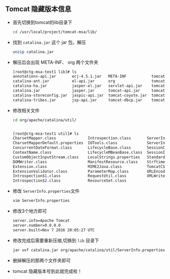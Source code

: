 ## Tomcat 隐藏版本信息

- 首先切换到tomcat的lib目录下
  
  ```bash
  cd /usr/local/project/tomcat-msa/lib/
  ```
- 找到 `catalina.jar` 这个 jar 包，解压
  
  ```bash
  unzip catalina.jar
  ```
- 解压后会出现 META-INF、 org 两个文件夹
  
  ```bash
  [root@ctg-msa-test1 lib]# ls
  annotations-api.jar       ecj-4.5.1.jar   META-INF           tomcat-i18n-es.jar  tomcat-util-scan.jar
  catalina-ant.jar          el-api.jar      org                tomcat-i18n-fr.jar  tomcat-websocket.jar
  catalina-ha.jar           jasper-el.jar   servlet-api.jar    tomcat-i18n-ja.jar  websocket-api.jar
  catalina.jar              jasper.jar      tomcat-api.jar     tomcat-jdbc.jar
  catalina-storeconfig.jar  jaspic-api.jar  tomcat-coyote.jar  tomcat-jni.jar
  catalina-tribes.jar       jsp-api.jar     tomcat-dbcp.jar    tomcat-util.jar
  ```

- 修改相关文件
  
  ```bash
  cd org/apache/catalina/util/


  [root@ctg-msa-test1 util]# ls
  CharsetMapper.class              Introspection.class       ServerInfo.class
  CharsetMapperDefault.properties  IOTools.class             ServerInfo.properties
  ConcurrentDateFormat.class       LifecycleBase.class       SessionConfig.class
  ContextName.class                LifecycleMBeanBase.class  SessionIdGeneratorBase.class
  CustomObjectInputStream.class    LocalStrings.properties   StandardSessionIdGenerator.class
  DOMWriter.class                  ManifestResource.class    Strftime.class
  Extension.class                  MIME2Java.class           TomcatCSS.class
  ExtensionValidator.class         ParameterMap.class        URLEncoder.class
  Introspection$1.class            RequestUtil.class         XMLWriter.class
  Introspection$2.class            ResourceSet.class
  ```
- 修改 `ServerInfo.properties`文件
  
  ```bash
  vim ServerInfo.properties
  ```
- 修改3个地方即可
  
  ```bash
  server.info=Apache Tomcat
  server.number=0.0.0.0
  server.built=Nov 7 2016 20:05:27 UTC
  ```
- 修改完成后需要重新压缩,切换到 `lib` 目录下
  
  ```bash
  jar uvf catalina.jar org/apache/catalina/util/ServerInfo.properties
  ```
- 删掉解压的那两个文件夹即可
- tomcat 隐藏版本号到此就完成啦！
